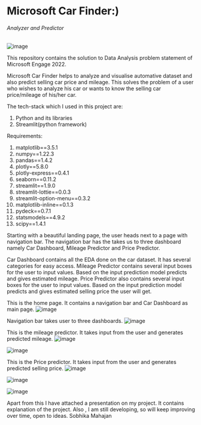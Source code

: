 # Microsoft Car Finder:)
###### Analyzer and Predictor

<!-- ![image](https://user-images.githubusercontent.com/88205144/170847949-30f8e374-7971-44f9-8936-d933af066803.png) -->
![image](https://user-images.githubusercontent.com/88205144/170847940-7133e796-7019-4bbe-af43-ac61ed04da3b.png)

This repository contains the solution to Data Analysis problem statement of Microsoft Engage 2022.

Microsoft Car Finder helps to analyze and visualise automative dataset and also predict selling car price and mileage. This solves the problem of a user who wishes to analyze his car or wants to know the selling car price/mileage of his/her car.

The tech-stack which I used in this project are:
1) Python and its libraries
2) Streamlit(python framework)

Requirements:
1) matplotlib==3.5.1
2) numpy==1.22.3
3) pandas==1.4.2
4) plotly==5.8.0
5) plotly-express==0.4.1
6) seaborn==0.11.2
7) streamlit==1.9.0
8) streamlit-lottie==0.0.3
9) streamlit-option-menu==0.3.2
10) matplotlib-inline==0.1.3
11) pydeck==0.7.1
12) statsmodels==4.9.2
13) scipy==1.4.1

Starting with a beautiful landing page, the user heads next to a page with navigation bar. The navigation bar has the takes us to three dashboard namely Car Dashboard, Mileage Predictor and Price Predictor.

Car Dashboard contains all the EDA done on the car dataset. It has several categories for easy access.
Mileage Predictor contains several input boxes for the user to input values. Based on the input prediction model predicts and gives estimated mileage.
Price Predictor also contains several input boxes for the user to input values. Based on the input prediction model predicts and gives estimated selling price the user will get.



This is the home page. It contains a navigation bar and Car Dashboard as main page.
![image](https://user-images.githubusercontent.com/88205144/170848860-22ba93f0-7372-40fd-9b75-74ff5c687784.png)



Navigation bar takes user to three dashboards.
![image](https://user-images.githubusercontent.com/88205144/170848872-4289a7bb-4712-4346-b84d-e9e6053e30cf.png)



This is the mileage predictor. It takes input from the user and generates predicted mileage.
![image](https://user-images.githubusercontent.com/88205144/170848921-7c89d95a-211f-45ff-9160-052d697df121.png)

![image](https://user-images.githubusercontent.com/88205144/170848940-1763445b-e119-4697-8510-ee3c51a1f619.png)



This is the Price predictor. It takes input from the user and generates predicted selling price.
![image](https://user-images.githubusercontent.com/88205144/170848954-6c06b47a-a6ec-4dd2-8de4-0420a1d84ada.png)

![image](https://user-images.githubusercontent.com/88205144/170848966-8bf83c96-4e50-4bfe-94ee-70905b2d1bf4.png)

![image](https://user-images.githubusercontent.com/88205144/170848976-9f33038c-d9fd-4b65-99be-1e8fa4bac31b.png)




Apart from this I have attached a presentation on my project. It contains explanation of the project.
Also , I am still developing, so will keep improving over time, open to ideas.
Sobhika Mahajan



